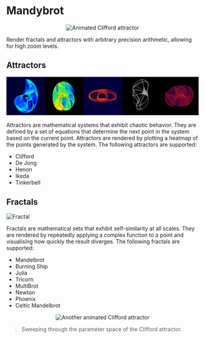 # Mandybrot

<p align="center">
  <img src="./assets/images/attractors/clifford_b.gif" alt="Animated Clifford attractor">
</p>

Render fractals and attractors with arbitrary precision arithmetic, allowing for high zoom levels.

## Attractors

![Attractor](./assets/images/attractors/clifford.png)

Attractors are mathematical systems that exhibit chaotic behavior. They are defined by a set of equations that determine the next point in the system based on the current point. Attractors are rendered by plotting a heatmap of the points generated by the system. The following attractors are supported:

- Clifford
- De Jong
- Henon
- Ikeda
- Tinkerbell

## Fractals

![Fractal](./assets/images/fractals/mandelbrot.png)

Fractals are mathematical sets that exhibit self-similarity at all scales. They are rendered by repeatedly applying a complex function to a point and visualising how quickly the result diverges. The following fractals are supported:

- Mandelbrot
- Burning Ship
- Julia
- Tricorn
- MultiBrot
- Newton
- Phoenix
- Celtic Mandelbrot

<p align="center">
  <img src="./assets/images/attractors/clifford_a.gif" alt="Another animated Clifford attractor">
</p>

> Sweeping through the parameter space of the Clifford attractor.
